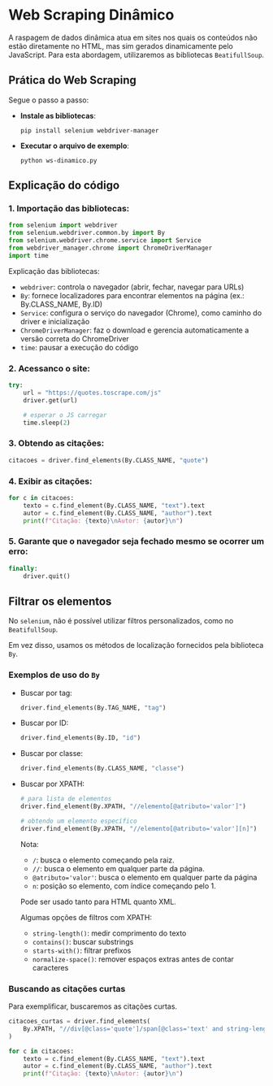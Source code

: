# Web Scraping Dinâmico

A raspagem de dados dinâmica atua em sites nos quais os conteúdos não estão diretamente no HTML, mas sim gerados dinamicamente pelo JavaScript. Para esta abordagem, utilizaremos as bibliotecas `BeatifullSoup`.

## Prática do Web Scraping

Segue o passo a passo:

- **Instale as bibliotecas**:
    ```
    pip install selenium webdriver-manager
    ```

- **Executar o arquivo de exemplo**:
    ```
    python ws-dinamico.py
    ```
## Explicação do código

### 1. Importação das bibliotecas:

```python
from selenium import webdriver
from selenium.webdriver.common.by import By
from selenium.webdriver.chrome.service import Service
from webdriver_manager.chrome import ChromeDriverManager
import time
```

Explicação das bibliotecas:
- `webdriver`: controla o navegador (abrir, fechar, navegar para URLs)
- `By`: fornece localizadores para encontrar elementos na página (ex.: By.CLASS_NAME, By.ID)
- `Service`: configura o serviço do navegador (Chrome), como caminho do driver e inicialização
- `ChromeDriverManager`: faz o download e gerencia automaticamente a versão correta do ChromeDriver
- `time`: pausar a execução do código

### 2. Acessanco o site:
```python
try:
    url = "https://quotes.toscrape.com/js"
    driver.get(url)

    # esperar o JS carregar
    time.sleep(2) 
```

### 3. Obtendo as citações:
```python
citacoes = driver.find_elements(By.CLASS_NAME, "quote")
```

### 4. Exibir as citações:
```python
for c in citacoes:
    texto = c.find_element(By.CLASS_NAME, "text").text
    autor = c.find_element(By.CLASS_NAME, "author").text
    print(f"Citação: {texto}\nAutor: {autor}\n")
```

### 5. Garante que o navegador seja fechado mesmo se ocorrer um erro:

```python
finally:
    driver.quit()
```

## Filtrar os elementos

No `selenium`, não é possível utilizar filtros personalizados, como no `BeatifullSoup`.

Em vez disso, usamos os métodos de localização fornecidos pela biblioteca `By`.

### Exemplos de uso do `By`

- Buscar por tag:
    ```python
    driver.find_elements(By.TAG_NAME, "tag")
    ```

- Buscar por ID:
    ```python
    driver.find_elements(By.ID, "id")
    ```

- Buscar por classe:
    ```python
    driver.find_elements(By.CLASS_NAME, "classe")
    ```

- Buscar por XPATH:
    ```python
    # para lista de elementos
    driver.find_element(By.XPATH, "//elemento[@atributo='valor']")

    # obtendo um elemento específico
    driver.find_element(By.XPATH, "//elemento[@atributo='valor'][n]")
    ```
    Nota:
    - `/`: busca o elemento começando pela raiz.
    - `//`: busca o elemento em qualquer parte da página.
    - `@atributo='valor'`: busca o elemento em qualquer parte da página
    - `n`: posição so elemento, com índice começando pelo 1.

    Pode ser usado tanto para HTML quanto XML.

    Algumas opções de filtros com XPATH:
    - `string-length()`: medir comprimento do texto
    - `contains()`: buscar substrings
    - `starts-with()`: filtrar prefixos
    - `normalize-space()`: remover espaços extras antes de contar caracteres

### Buscando as citações curtas

Para exemplificar, buscaremos as citações curtas.

```python
citacoes_curtas = driver.find_elements(
    By.XPATH, "//div[@class='quote']/span[@class='text' and string-length(text()) <= 100]"
)

for c in citacoes:
    texto = c.find_element(By.CLASS_NAME, "text").text
    autor = c.find_element(By.CLASS_NAME, "author").text
    print(f"Citação: {texto}\nAutor: {autor}\n")
```


